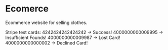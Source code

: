 # Ecomerce

Ecommerce website for selling clothes.

Stripe test cards:
4242424242424242 -> Success!
4000000000009995 -> Insufficient Founds!
4000000000009987 -> Lost Card!
4000000000000002 -> Declined Card!
